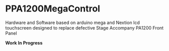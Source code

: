 # PPA1200MegaControl
Hardware and Software based on arduino mega and Nextion lcd touchscreen designed to replace defective Stage Accompany PA1200 Front Panel

<b>Work In Progress</b>
